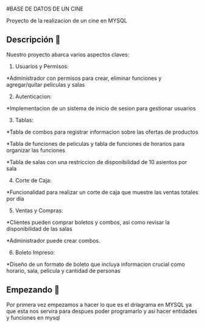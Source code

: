 #BASE DE DATOS DE UN CINE

Proyecto de la realizacion de un cine en MYSQL

## Descripción 🙌

Nuestro proyecto abarca varios aspectos claves:

 1. Usuarios y Permisos:
 
  *Administrador con permisos para crear, eliminar funciones y agregar/quitar peliculas y salas

 2. Autenticacion:
 
  *Implementacion de un sistema de inicio de sesion para gestionar usuarios 

 3. Tablas:
 
  *Tabla de combos para registrar informacion sobre las ofertas de productos
 
  *Tabla de funciones de peliculas y tabla de funciones de horarios para organizar las funciones
 
  *Tabla de salas con una restriccion de disponibilidad de 10 asientos por sala

 4. Corte de Caja:
 
   *Funcionalidad para realizar un corte de caja que muestre las ventas totales por dia

 5. Ventas y Compras:
    
   *Clientes pueden comprar boletos y combos, asi como revisar la disponibilidad de las salas
   
   *Administrador puede crear combos.

 6. Boleto Impreso:
 
  *Diseño de un formato de boleto que incluya informacion crucial como horario, sala, pelicula y cantidad de personas
  


## Empezando 🚀

Por primera vez empezamos a hacer lo que es el driagrama en MYSQL ya que esta nos servira para despues poder programarlo y asi hacer entidades y funciones en mysql

